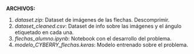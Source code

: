 **ARCHIVOS:**

1. *dataset.zip*: Dataset de imágenes de las flechas. Descomprimir.
2. *dataset_cleaned.csv*: Dataset de info sobre las imágenes y el ángulo etiquetado en cada una.
3. *flechas_alumno.ipynb*: Notebook con el desarrollo del problema.
4. *modelo_CYBERRY_flechas.keras*: Modelo entrenado sobre el problema.
